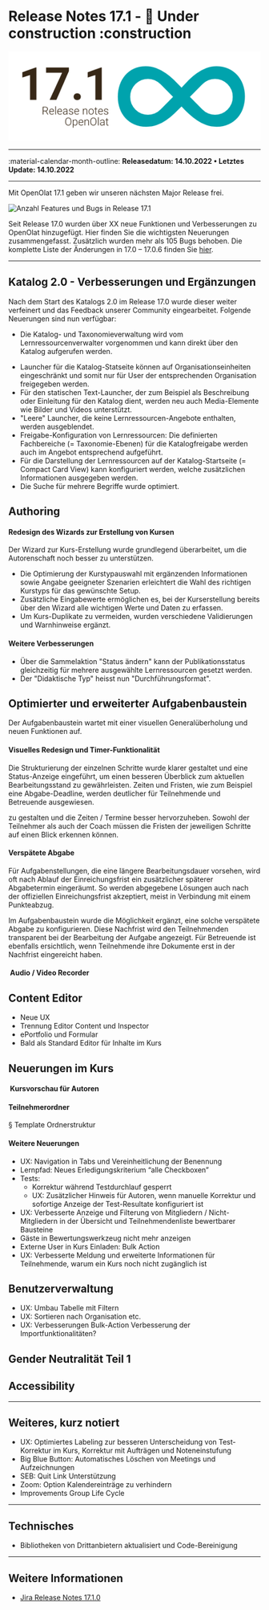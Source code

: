 # Release Notes 17.1 - :construction: Under construction :construction

![Release Grafik 17.1](assets/171/press-release-17.1.png)

* * *

:material-calendar-month-outline: **Releasedatum: 14.10.2022 • Letztes Update: 14.10.2022**

* * *

Mit OpenOlat 17.1 geben wir unseren nächsten Major Release frei.

<!-- *EINLEITUNGSTEXT* -->

![Anzahl Features und Bugs in Release 17.1](assets/171/Features_Improvements_Labels_DE.png)

Seit Release 17.0 wurden über XX neue Funktionen und Verbesserungen zu OpenOlat hinzugefügt. Hier finden Sie die wichtigsten Neuerungen zusammengefasst. Zusätzlich wurden mehr als 105 Bugs behoben. Die komplette Liste der Änderungen in 17.0 – 17.0.6 finden Sie [hier](Release_notes_17.0.de.md).

* * *

## Katalog 2.0 - Verbesserungen und Ergänzungen

Nach dem Start des Katalogs 2.0 im Release 17.0 wurde dieser weiter verfeinert und das Feedback unserer Community eingearbeitet. Folgende Neuerungen sind nun verfügbar:

* Die Katalog- und Taxonomieverwaltung wird vom Lernressourcenverwalter vorgenommen und kann direkt über den Katalog aufgerufen werden.

<!-- BILD -->

* Launcher für die Katalog-Statseite können auf Organisationseinheiten eingeschränkt und somit nur für User der entsprechenden Organisation freigegeben werden.
* Für den statischen Text-Launcher, der zum Beispiel als Beschreibung oder Einleitung für den Katalog dient, werden neu auch Media-Elemente wie Bilder und Videos unterstützt.
* "Leere" Launcher, die keine Lernressourcen-Angebote enthalten, werden ausgeblendet.
* Freigabe-Konfiguration von Lernressourcen: Die definierten Fachbereiche (= Taxonomie-Ebenen) für die Katalogfreigabe werden auch im Angebot entsprechend aufgeführt.
* Für die Darstellung der Lernressourcen auf der Katalog-Startseite (= Compact Card View) kann konfiguriert werden, welche zusätzlichen Informationen ausgegeben werden.
* Die Suche für mehrere Begriffe wurde optimiert.

<!-- BILD -->

## Authoring

#### Redesign des Wizards zur Erstellung von Kursen

Der Wizard zur Kurs-Erstellung wurde grundlegend überarbeitet, um die Autorenschaft noch besser zu unterstützen.

* Die Optimierung der Kurstypauswahl mit ergänzenden Informationen sowie Angabe geeigneter Szenarien erleichtert die Wahl des richtigen Kurstyps für das gewünschte Setup.
* Zusätzliche Eingabewerte ermöglichen es, bei der Kurserstellung bereits über den Wizard alle wichtigen Werte und Daten zu erfassen.
* Um Kurs-Duplikate zu vermeiden, wurden verschiedene Validierungen und Warnhinweise ergänzt.

#### Weitere Verbesserungen

* Über die Sammelaktion "Status ändern" kann der Publikationsstatus gleichzeitig für mehrere ausgewählte Lernressourcen gesetzt werden.
* Der "Didaktische Typ" heisst nun "Durchführungsformat".

## Optimierter und erweiterter Aufgabenbaustein

Der Aufgabenbaustein wartet mit einer visuellen Generalüberholung und neuen Funktionen auf.

#### Visuelles Redesign und Timer-Funktionalität

Die Strukturierung der einzelnen Schritte wurde klarer gestaltet und eine Status-Anzeige eingeführt, um einen besseren Überblick zum aktuellen Bearbeitungsstand zu gewährleisten. Zeiten und Fristen, wie zum Beispiel eine Abgabe-Deadline, werden deutlicher für Teilnehmende und Betreuende ausgewiesen.

zu gestalten und die Zeiten / Termine besser hervorzuheben. Sowohl der Teilnehmer als auch der Coach müssen die Fristen der jeweiligen Schritte auf einen Blick erkennen können.

#### Verspätete Abgabe

Für Aufgabenstellungen, die eine längere Bearbeitungsdauer vorsehen, wird oft nach Ablauf der Einreichungsfrist ein zusätzlicher späterer Abgabetermin eingeräumt. So werden abgegebene Lösungen auch nach der offiziellen Einreichungsfrist akzeptiert, meist in Verbindung mit einem Punkteabzug.

Im Aufgabenbaustein wurde die Möglichkeit ergänzt, eine solche verspätete Abgabe zu konfigurieren. Diese Nachfrist wird den Teilnehmenden transparent bei der Bearbeitung der Aufgabe angezeigt. Für Betreuende ist ebenfalls ersichtlich, wenn Teilnehmende ihre Dokumente erst in der Nachfrist eingereicht haben.

####  Audio / Video Recorder

## Content Editor

* Neue UX
* Trennung Editor Content und Inspector
* ePortfolio und Formular
* Bald als Standard Editor für Inhalte im Kurs

## Neuerungen im Kurs

####  Kursvorschau für Autoren

#### Teilnehmerordner

§ Template Ordnerstruktur

#### Weitere Neuerungen

* UX: Navigation in Tabs und Vereinheitlichung der Benennung
* Lernpfad: Neues Erledigungskriterium “alle Checkboxen”
* Tests:
    * Korrektur während Testdurchlauf gesperrt
    * UX: Zusätzlicher Hinweis für Autoren, wenn manuelle Korrektur und sofortige Anzeige der Test-Resultate konfiguriert ist
* UX: Verbesserte Anzeige und Filterung von Mitgliedern / Nicht-Mitgliedern in der Übersicht und Teilnehmendenliste bewertbarer Bausteine
* Gäste in Bewertungswerkzeug nicht mehr anzeigen
* Externe User in Kurs Einladen: Bulk Action
* UX: Verbesserte Meldung und erweiterte Informationen für Teilnehmende, warum ein Kurs noch nicht zugänglich ist

## Benutzerverwaltung

* UX: Umbau Tabelle mit Filtern
* UX: Sortieren nach Organisation etc.
* UX: Verbesserungen Bulk-Action
Verbesserung der Importfunktionalitäten?


## Gender Neutralität Teil 1

## Accessibility

* * *

## Weiteres, kurz notiert

* UX: Optimiertes Labeling zur besseren Unterscheidung von Test-Korrektur im Kurs, Korrektur mit Aufträgen und Noteneinstufung
* Big Blue Button: Automatisches Löschen von Meetings und Aufzeichnungen
* SEB: Quit Link Unterstützung
* Zoom: Option Kalendereinträge zu verhindern
* Improvements Group Life Cycle


* * *

## Technisches

* Bibliotheken von Drittanbietern aktualisiert und Code-Bereinigung

* * *

## Weitere Informationen

* [Jira Release Notes 17.1.0](https://jira.openolat.org/secure/ReleaseNote.jspa?projectId=10000&version=18900)
